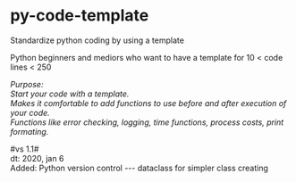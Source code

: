 # py-code-template
Standardize python coding by using a template  
  
Python beginners and mediors who want to have a template for 10 < code lines < 250

*Purpose:   
Start your code with a template.  
Makes it comfortable to add functions to use before and after execution of your code.  
Functions like error checking, logging, time functions, process costs, print formating.*
  
#vs 1.1#  
dt: 2020, jan 6  
Added: Python version control --- dataclass for simpler class creating

